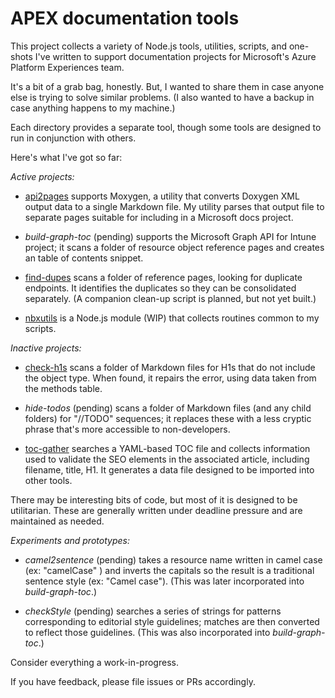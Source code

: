 # APEX documentation tools

This project collects a variety of Node.js tools, utilities, scripts, and one-shots I've written to support documentation projects for Microsoft's Azure Platform Experiences team.  

It's a bit of a grab bag, honestly.  But, I wanted to share them in case anyone else is trying to solve similar problems.  (I also wanted to have a backup in case anything happens to my machine.)

Each directory provides a separate tool, though some tools are designed to run in conjunction with others.

Here's what I've got so far:

_Active projects:_

- [api2pages](./apipages/) supports Moxygen, a utility that converts Doxygen XML output data to a single Markdown file.  My utility parses that output file to separate pages suitable for including in a Microsoft docs project.

- _build-graph-toc_ (pending) supports the Microsoft Graph API for Intune project; it scans a folder of resource object reference pages and creates an table of contents snippet.

- [find-dupes](./find-dupes) scans a folder of reference pages, looking for duplicate endpoints.  It identifies the duplicates so they can be consolidated separately.  (A companion clean-up script is planned, but not yet built.)

- [nbxutils](./nbxutils/) is a Node.js module (WIP) that collects routines common to my scripts.  

_Inactive projects:_

- [check-h1s](./check-h1s/) scans a folder of Markdown files for H1s that do not include the object type.  When found, it repairs the error, using data taken from the methods table.

- _hide-todos_ (pending) scans a folder of Markdown files (and any child folders) for "//TODO" sequences; it replaces these with a less cryptic phrase that's more accessible to non-developers. 

- [toc-gather](/.toc-gather) searches a YAML-based TOC file and collects information used to validate the SEO elements in the associated article, including filename, title, H1.  It generates a data file designed to be imported into other tools.

There may be interesting bits of code, but most of it is designed to be utilitarian.  These are generally written under deadline pressure and are maintained as needed.  

_Experiments and prototypes:_

- _camel2sentence_ (pending) takes a resource name written in camel case (ex: "camelCase" ) and inverts the capitals so the result is a traditional sentence style (ex: "Camel case").  (This was later incorporated into _build-graph-toc_.)

- _checkStyle_ (pending) searches a series of strings for patterns corresponding to editorial style guidelines; matches are then converted to reflect those guidelines.  (This was also incorporated into _build-graph-toc_.)

Consider everything a work-in-progress.

If you have feedback, please file issues or PRs accordingly.